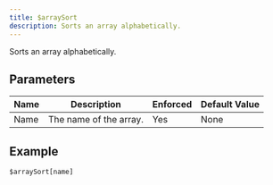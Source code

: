 ```yaml
---
title: $arraySort
description: Sorts an array alphabetically.
---
```


Sorts an array alphabetically.
## Parameters
| Name |      Description       | Enforced | Default Value |
|------|------------------------|----------|---------------|
| Name | The name of the array. | Yes      | None          |
## Example
```
$arraySort[name]
```